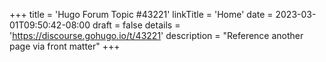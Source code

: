 +++
title = 'Hugo Forum Topic #43221'
linkTitle = 'Home'
date = 2023-03-01T09:50:42-08:00
draft = false
details = 'https://discourse.gohugo.io/t/43221'
description = "Reference another page via front matter"
+++
